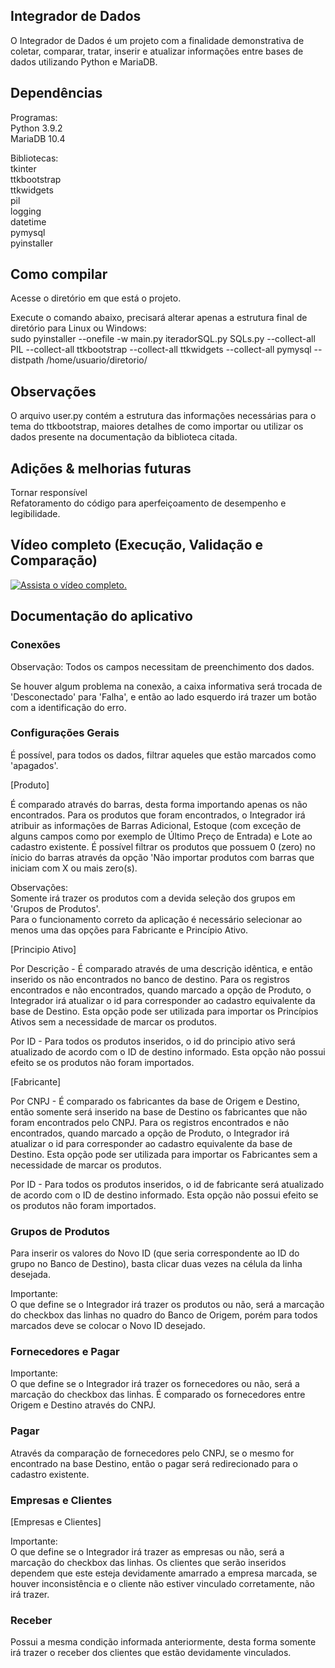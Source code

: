 
## Integrador de Dados

O Integrador de Dados é um projeto com a finalidade demonstrativa de coletar, comparar, tratar, inserir e atualizar informações entre bases de dados utilizando Python e MariaDB.

## Dependências

Programas: <br />
Python 3.9.2 <br />
MariaDB 10.4 <br />

Bibliotecas: <br />
tkinter <br />
ttkbootstrap <br />
ttkwidgets <br />
pil <br />
logging <br />
datetime <br />
pymysql <br />
pyinstaller <br />

## Como compilar 

Acesse o diretório em que está o projeto. <br />

Execute o comando abaixo, precisará alterar apenas a estrutura final de diretório para Linux ou Windows: <br />
sudo pyinstaller --onefile -w main.py iteradorSQL.py SQLs.py --collect-all PIL --collect-all ttkbootstrap --collect-all ttkwidgets --collect-all pymysql --distpath /home/usuario/diretorio/

## Observações

O arquivo user.py contém a estrutura das informações necessárias para o tema do ttkbootstrap, maiores detalhes de como importar ou utilizar os dados presente na documentação da biblioteca citada.

## Adições & melhorias futuras

Tornar responsível <br />
Refatoramento do código para aperfeiçoamento de desempenho e legibilidade. <br />

## Vídeo completo (Execução, Validação e Comparação)

[![Assista o vídeo completo.](https://img.youtube.com/vi/V3au3J_NxVg/0.jpg)](https://youtu.be/V3au3J_NxVg)

## Documentação do aplicativo


### Conexões

Observação: Todos os campos necessitam de preenchimento dos dados. 

Se houver algum problema na conexão, a caixa informativa será trocada de 'Desconectado' para 'Falha', e então ao lado 
esquerdo irá trazer um botão com a identificação do erro. 

### Configurações Gerais

É possível, para todos os dados, filtrar aqueles que estão marcados como 'apagados'. 

[Produto] 

É comparado através do barras, desta forma importando apenas os não encontrados. 
Para os produtos que foram encontrados, o Integrador irá atribuir as informações de Barras Adicional, 
Estoque (com exceção de alguns campos como por exemplo de Último Preço de Entrada) e Lote ao cadastro existente. 
É possível filtrar os produtos que possuem 0 (zero) no ínicio do barras através 
da opção 'Não importar produtos com barras que iniciam com X ou mais zero(s). 

Observações: <br />
Somente irá trazer os produtos com a devida seleção dos grupos em 'Grupos de Produtos'. <br />
Para o funcionamento correto da aplicação é necessário selecionar ao menos uma das opções para Fabricante e Princípio Ativo. <br />

[Principio Ativo] 

Por Descrição - É comparado através de uma descrição idêntica, e então inserido os não encontrados no banco de destino. 
Para os registros encontrados e não encontrados, quando marcado a opção de Produto, 
o Integrador irá atualizar o id para corresponder ao cadastro equivalente da base de Destino. 
Esta opção pode ser utilizada para importar os Princípios Ativos sem a necessidade de marcar os produtos. 

Por ID - Para todos os produtos inseridos, o id do principio ativo será atualizado de acordo com o ID de destino informado. 
Esta opção não possui efeito se os produtos não foram importados. 

[Fabricante] 

Por CNPJ - É comparado os fabricantes da base de Origem e Destino, então somente será inserido na base de 
Destino os fabricantes que não foram encontrados pelo CNPJ. 
Para os registros encontrados e não encontrados, quando marcado a opção de Produto, 
o Integrador irá atualizar o id para corresponder ao cadastro equivalente da base de Destino. 
Esta opção pode ser utilizada para importar os Fabricantes sem a necessidade de marcar os produtos. 

Por ID - Para todos os produtos inseridos, o id de fabricante será atualizado de acordo com o ID de destino informado. 
Esta opção não possui efeito se os produtos não foram importados. 

### Grupos de Produtos

Para inserir os valores do Novo ID (que seria correspondente ao ID do grupo no Banco de Destino), 
basta clicar duas vezes na célula da linha desejada. 

Importante: <br />
O que define se o Integrador irá trazer os produtos ou não, será a marcação do checkbox das linhas no 
quadro do Banco de Origem, porém para todos marcados deve se colocar o Novo ID desejado. 

### Fornecedores e Pagar

Importante: <br />
O que define se o Integrador irá trazer os fornecedores ou não, será a marcação do checkbox das linhas. 
É comparado os fornecedores entre Origem e Destino através do CNPJ. 

### Pagar

Através da comparação de fornecedores pelo CNPJ, se o mesmo for encontrado na base Destino, então o 
pagar será redirecionado para o cadastro existente. 

### Empresas e Clientes

[Empresas e Clientes] 

Importante: <br />
O que define se o Integrador irá trazer as empresas ou não, será a marcação do checkbox das linhas. 
Os clientes que serão inseridos dependem que este esteja devidamente amarrado a empresa marcada, 
se houver inconsistência e o cliente não estiver vinculado corretamente, não irá trazer. 

### Receber

Possui a mesma condição informada anteriormente, desta forma somente irá trazer o receber dos clientes que estão 
devidamente vinculados.
